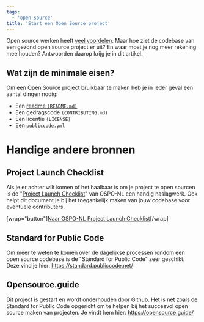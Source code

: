 ```yaml
---
tags:
  - 'open-source'
title: 'Start een Open Source project'
---
```


Open source werken heeft [veel voordelen](https://community.developer.overheid.nl/t/de-kracht-van-open-source-hoe-jij-als-developer-beleidsmensen-overtuigt-van-open-source-werken/175/4). Maar hoe ziet de codebase van een gezond open source project er uit? En waar moet je nog meer rekening mee houden? Antwoorden daarop krijg je in dit artikel.

## Wat zijn de minimale eisen?
Om een Open Source project bruikbaar te maken heb je in ieder geval een aantal dingen nodig:

- Een [readme `(README.md)`](https://community.developer.overheid.nl/t/readme-md/386) 
- Een gedragscode `(CONTRIBUTING.md)`
- Een licentie `(LICENSE)`
- Een [`publiccode.yml`](https://community.developer.overheid.nl/docs?topic=311)

# Handige andere bronnen

## Project Launch Checklist
Als je er achter wilt komen of het haalbaar is om je project te open sourcen is de "[Project Launch Checklist](https://ospo-nl.github.io/kennisbank/best-practices/project-launch-checklist/#stap-4-technische-beoordeling)" van OSPO-NL een handig naslagwerk. Ook helpt dit document je bij het toegankelijk maken van jouw codebase voor eventuele contributers.

[wrap="button"][Naar OSPO-NL Project Launch Checklist](https://ospo-nl.github.io/kennisbank/best-practices/project-launch-checklist/)[/wrap]

## Standard for Public Code
Om meer te weten te komen over de dagelijkse processen rondom een open source codebase is de "Standard for Public Code" zeer geschikt. Deze vind je hier:
https://standard.publiccode.net/


## Opensource.guide
Dit project is gestart en wordt onderhouden door Github. Het is net zoals de Standard for Public Code opgericht om te helpen bij het succesvol open source maken van projecten. Je vindt hem hier:
https://opensource.guide/